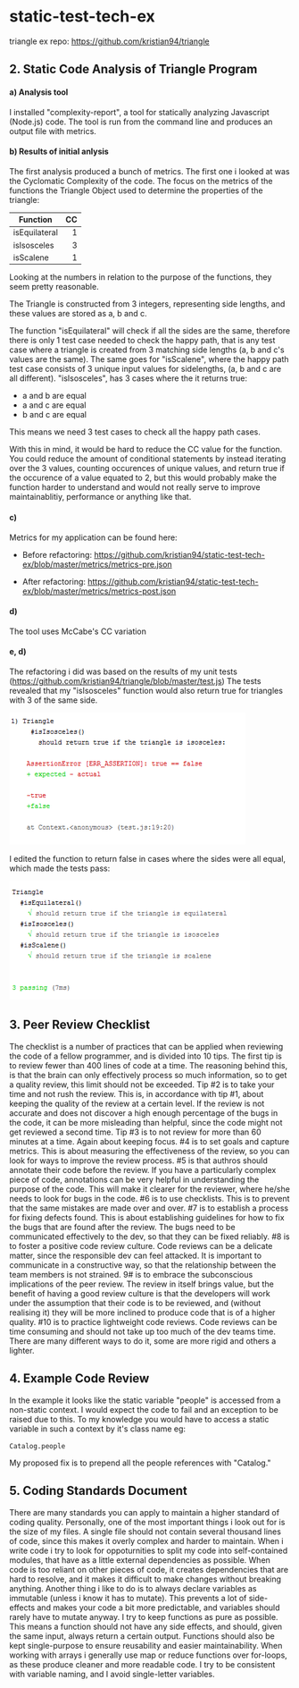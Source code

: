 # static-test-tech-ex

triangle ex repo: https://github.com/kristian94/triangle

## 2. Static Code Analysis of Triangle Program

#### a) Analysis tool

I installed "complexity-report", a tool for statically analyzing Javascript (Node.js) code. The tool is run from the command line
and produces an output file with metrics.

#### b) Results of initial anlysis

The first analysis produced a bunch of metrics. The first one i looked at was the Cyclomatic Complexity of the code. The focus on the metrics of the functions the Triangle Object used to determine the properties of the triangle:

| Function      | CC           |
| ------------- |-------------:|
| isEquilateral |  1     |
| isIsosceles   |  3     |
| isScalene     |  1     |

Looking at the numbers in relation to the purpose of the functions, they seem pretty reasonable.

The Triangle is constructed from 3 integers, representing side lengths, and these values are stored as a, b and c.

The function "isEquilateral" will check if all the sides are the same, therefore there is only 1 test case needed to check the happy path, that is any test case where a triangle is created from 3 matching side lengths (a, b and c's values are the same). The same goes for "isScalene", where the happy path test case consists of 3 unique input values for sidelengths, (a, b and c are all different). "isIsosceles", has 3 cases where the it returns true:

 - a and b are equal
 - a and c are equal
 - b and c are equal
 
This means we need 3 test cases to check all the happy path cases.

With this in mind, it would be hard to reduce the CC value for the function. You could reduce the amount of conditional statements by instead iterating over the 3 values, counting occurences of unique values, and return true if the occurence of a value equated to 2, but this would probably make the function harder to understand and would not really serve to improve maintainablitiy, performance or anything like that.

#### c)

Metrics for my application can be found here:

 - Before refactoring: https://github.com/kristian94/static-test-tech-ex/blob/master/metrics/metrics-pre.json

 - After refactoring: https://github.com/kristian94/static-test-tech-ex/blob/master/metrics/metrics-post.json

#### d)

The tool uses McCabe's CC variation

#### e, d)

The refactoring i did was based on the results of my unit tests (https://github.com/kristian94/triangle/blob/master/test.js)
The tests revealed that my "isIsosceles" function would also return true for triangles with 3 of the same side. 

![alt text](https://github.com/kristian94/static-test-tech-ex/blob/master/img/not%20passed.PNG)

I edited the function to return false in cases where the sides were all equal, which made the tests pass:

![alt text](https://github.com/kristian94/static-test-tech-ex/blob/master/img/passed.PNG)

## 3. Peer Review Checklist

The checklist is a number of practices that can be applied when reviewing the code of a fellow programmer, and is divided
into 10 tips. The first tip is to review fewer than 400 lines of code at a time. The reasoning behind this, is that the brain
can only effectively process so much information, so to get a quality review, this limit should not be exceeded. Tip #2 is to
take your time and not rush the review. This is, in accordance with tip #1, about keeping the quality of the review at a
certain level. If the review is not accurate and does not discover a high enough percentage of the bugs in the code, it can
be more misleading than helpful, since the code might not get reviewed a second time. Tip #3 is to not review for more than 60
minutes at a time. Again about keeping focus. #4 is to set goals and capture metrics. This is about measuring the effectiveness
of the review, so you can look for ways to improve the review process. #5 is that authros should annotate their code before the
review. If you have a particularly complex piece of code, annotations can be very helpful in understanding the purpose of the
code. This will make it clearer for the reviewer, where he/she needs to look for bugs in the code. #6 is to use checklists. This
is to prevent that the same mistakes are made over and over. #7 is to establish a process for fixing defects found. This is about
establishing guidelines for how to fix the bugs that are found after the review. The bugs need to be communicated effectively
to the dev, so that they can be fixed reliably. #8 is to foster a positive code review culture. Code reviews can be a delicate
matter, since the responsible dev can feel attacked. It is important to communicate in a constructive way, so that the 
relationship between the team members is not strained. 9# is to embrace the subconscious implications of the peer review. The
review in itself brings value, but the benefit of having a good review culture is that the developers will work under the 
assumption that their code is to be reviewed, and (without realising it) they will be more inclined to produce code that is 
of a higher quality. #10 is to practice lightweight code reviews. Code reviews can be time consuming and should not take
up too much of the dev teams time. There are many different ways to do it, some are more rigid and others a lighter.

## 4. Example Code Review

In the example it looks like the static variable "people" is accessed from a non-static context. I would expect the code to fail and an
exception to be raised due to this. To my knowledge you would have to access a static variable in such a context by it's class name eg:
```
Catalog.people
```
My proposed fix is to prepend all the people references with "Catalog."

## 5. Coding Standards Document

There are many standards you can apply to maintain a higher standard of coding quality. Personally, one of the most important things i look out for is the size of my files. A single file should not contain several thousand lines of code, since this makes it overly complex and harder to maintain. When i write code i try to look for oppoturnities to split my code into self-contained modules, that have as a little external dependencies as possible. When code is too reliant on other pieces of code, it creates dependencies that are hard to resolve, and it makes it difficult to make changes without breaking anything. Another thing i like to do is to always declare variables as immutable (unless i know it has to mutate). This prevents a lot of side-effects and makes your code a bit more predictable, and variables should rarely have to mutate anyway. I try to keep functions as pure as possible. This means a function should not have any side effects, and should, given the same input, always return a certain output. Functions should also be kept single-purpose to ensure reusability and easier maintainability. When working with arrays i generally use map or reduce functions over for-loops, as these produce cleaner and more readable code. I try to be consistent with variable naming, and I avoid single-letter variables.
